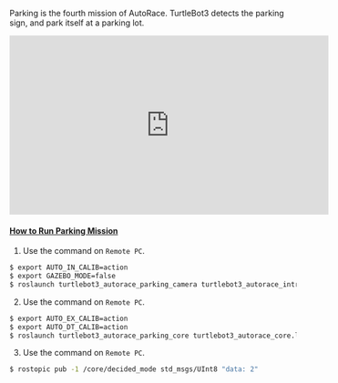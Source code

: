 <!-- ### [Parking](#parking) -->

Parking is the fourth mission of AutoRace. TurtleBot3 detects the parking sign, and park itself at a parking lot.

<iframe width="560" height="315" src="https://www.youtube.com/embed/F3ZG8PlagaA" frameborder="0" allow="accelerometer; autoplay; encrypted-media; gyroscope; picture-in-picture" allowfullscreen></iframe>

#### [How to Run Parking Mission](#how-to-run-parking-mission)

1. Use the command on `Remote PC`.
```bash
$ export AUTO_IN_CALIB=action
$ export GAZEBO_MODE=false
$ roslaunch turtlebot3_autorace_parking_camera turtlebot3_autorace_intrinsic_camera_calibration.launch
```

2. Use the command on `Remote PC`.
```bash
$ export AUTO_EX_CALIB=action
$ export AUTO_DT_CALIB=action
$ roslaunch turtlebot3_autorace_parking_core turtlebot3_autorace_core.launch
```

3. Use the command on `Remote PC`.
```bash
$ rostopic pub -1 /core/decided_mode std_msgs/UInt8 "data: 2"
```

